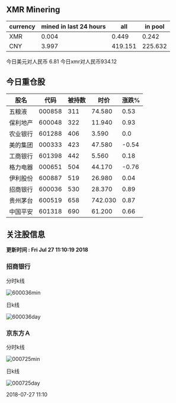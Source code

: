 ## XMR Minering

|currency|mined in last 24 hours|all|in pool|
|---|---|---|---|
|XMR|0.004|0.449|0.242|
|CNY|3.997|419.151|225.632|

今日美元对人民币 6.81	今日xmr对人民币934.12


## 今日重仓股 

|股名|代码|被持数|时价|涨跌%|
|---|---|---|---|---|
|五粮液|000858|311|74.580|0.53|
|保利地产|600048|322|11.940|0.93|
|农业银行|601288|406|3.590|0.0|
|美的集团|000333|423|47.580|-0.54|
|工商银行|601398|442|5.560|0.18|
|格力电器|000651|504|44.170|-0.76|
|伊利股份|600887|519|26.980|0.04|
|招商银行|600036|530|28.370|0.89|
|贵州茅台|600519|658|742.030|0.87|
|中国平安|601318|690|61.200|0.66|

## 关注股信息
**更新时间 : Fri Jul 27 11:10:19 2018**
### 招商银行 
分时k线

![600036min](http://image.sinajs.cn/newchart/min/n/sh600036.gif)

日k线

![600036day](http://image.sinajs.cn/newchart/daily/n/sh600036.gif)

### 京东方Ａ 
分时k线

![000725min](http://image.sinajs.cn/newchart/min/n/sz000725.gif)

日k线

![000725day](http://image.sinajs.cn/newchart/daily/n/sz000725.gif)

2018-07-27 11:10